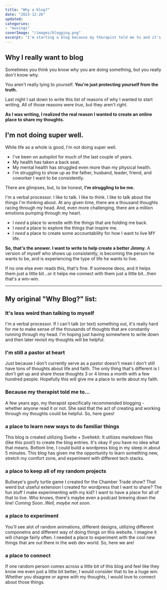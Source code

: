 ```yaml
---
title: "Why a blog?"
date: "2023-12-26"
updated:
categories: 
- "musings"
coverImage: "/images/blogging.png"
excerpt: "I'm starting a blog because my therapist told me to and it's less weird than talking to myself."
---
```


## Why I really want to blog

Sometimes you think you know why you are doing something, but you really don't know why. 

You aren't really lying to yourself. **You're just protecting yourself from the truth.**

Last night I sat down to write this list of reasons of why I wanted to start writing. All of those reasons were _true_, but they aren't _right_. 

**As I was writing, I realized the real reason I wanted to create an online place to share my thoughts.**

## I'm not doing super well. ##
While life as a whole is good, I'm not doing super well.
- I've been on autopilot for much of the last couple of years.
- My health has taken a back seat.
- My mental health has struggled even more than my physical health.
- I'm struggling to show up as the father, husband, leader, friend, and coworker I want to be consistently. 

There are glimpses, but, to be honest, **I'm struggling to be me.**

I'm a verbal processor. I like to talk. I like to think. I like to talk about the things I'm thinking about. At any given time, there are a thousand thoughts racing through my head. And, even more challenging, there are a million emotions pumping through my heart. 

- I _need_ a place to wrestle with the things that are holding me back.
- I _need_ a place to explore the things that inspire me.
- I _need_ a place to create some accountability for how I want to live MY life. 

**So, that's the answer. I want to write to help create a better Jimmy.** A version of myself who shows up consistently, is becoming the person he wants to be, and is experiencing the type of life he wants to live.

If no one else ever reads this, that's fine. If someone deos, and it helps them just a little bit...or it helps me connect with them just a little bit...then that's a win-win. 
___

## My original "Why Blog?" list:

### It's less weird than talking to myself
I'm a verbal processor. If I can't talk (or text) something out, it's really hard for me to make sense of the thousands of thoughts that are constantly running through my head. I'm hoping just having somewhere to write down and then later revisit my thoughts will be helpful.

### I'm still a pastor at heart
Just because I don't currently serve as a pastor doesn't mean I don't still have tons of thoughts about life and faith. The only thing that's different is I don't get up and share those thoughts 3 or 4 times a month with a few hundred people. Hopefully this will give me a place to write about my faith. 

### Because my therapist told me to...
A few years ago, my therapist specifically recommended blogging - whether anyone read it or not. She said that the act of creating and working through my thoughts could be helpful. So, here goes! 

### a place to learn new ways to do familiar things
This blog is created utilizing Svelte + Sveltekit. It utilizes markdown files (like this post!) to create the blog entries. It's okay if you have no idea what that means. Bottom line, I could build a wordpress blog in my sleep in about 5 minutes. This blog has given me the opportunity to learn something new, stretch my comfort zone, and experiment with different tech stacks. 

### a place to keep all of my random projects
Bullseye's goofy turtle game I created for the Chamber Trade show? That weird but utseful extension I created for wordpress that I want to share? The fun stuff I make experimenting with my kid? I want to have a place for all of that to live. Who knows, there's maybe even a podcast brewing down the line! *Coming Soon..Well, maybe not soon.*

### a place to experiment
You'll see alot of random animations, different designs, utilizing different componetns and different way of doing things on this website. I imagine it will change fairly often. I needed a place to experiment with the cool new things that are out there in the web dev world. So, here we are! 

### a place to connect
If one random person comes across a little bit of this blog and feel like they know me even just a little bit better, I would consider that to be a huge win. Whether you disagree or agree with my thoughts, I would love to connect about those things. 
